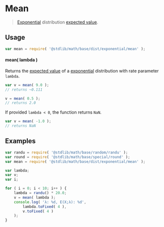 # Mean

> [Exponential][exponential] distribution [expected value][expected-value].


<!-- Section to include introductory text. Make sure to keep an empty line after the intro `section` element and another before the `/section` close. -->

<section class="intro">

</section>

<!-- /.intro -->

<!-- Package usage documentation. -->

<section class="usage">

## Usage

``` javascript
var mean = require( '@stdlib/math/base/dist/exponential/mean' );
```

#### mean( lambda )

Returns the [expected value][expected-value] of a [exponential][exponential] distribution with rate parameter `lambda`.

``` javascript
var v = mean( 9.0 );
// returns ~0.111

v = mean( 0.5 );
// returns 2.0
```

If provided `lambda < 0`, the function returns `NaN`.

``` javascript
var v = mean( -1.0 );
// returns NaN
```

</section>

<!-- /.usage -->

<!-- Package usage notes. Make sure to keep an empty line after the `section` element and another before the `/section` close. -->

<section class="notes">

</section>

<!-- /.notes -->

<!-- Package usage examples. -->

<section class="examples">

## Examples

``` javascript
var randu = require( '@stdlib/math/base/random/randu' );
var round = require( '@stdlib/math/base/special/round' );
var mean = require( '@stdlib/math/base/dist/exponential/mean' );

var lambda;
var v;
var i;

for ( i = 0; i < 10; i++ ) {
    lambda = randu() * 20.0;
    v = mean( lambda );
    console.log( 'λ: %d, E(X;λ): %d',
        lambda.toFixed( 4 ),
        v.toFixed( 4 )
    );
}
```

</section>

<!-- /.examples -->

<!-- Section to include cited references. If references are included, add a horizontal rule *before* the section. Make sure to keep an empty line after the `section` element and another before the `/section` close. -->

<section class="references">

</section>

<!-- /.references -->

<!-- Section for all links. Make sure to keep an empty line after the `section` element and another before the `/section` close. -->

<section class="links">

[exponential]: https://en.wikipedia.org/wiki/Exponential_distribution
[expected-value]: https://en.wikipedia.org/wiki/Expected_value

</section>

<!-- /.links -->
